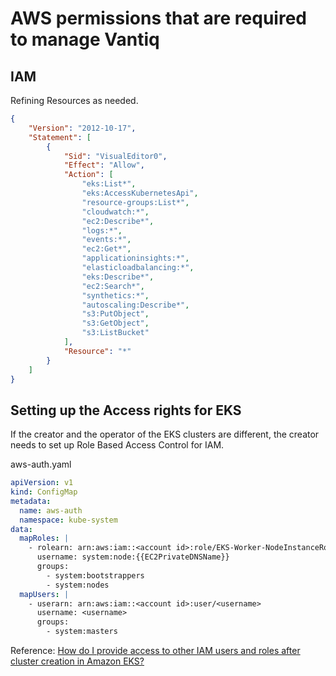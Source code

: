 # AWS permissions that are required to manage Vantiq

## IAM
Refining Resources as needed.  
```json
{
    "Version": "2012-10-17",
    "Statement": [
        {
            "Sid": "VisualEditor0",
            "Effect": "Allow",
            "Action": [
                "eks:List*",
                "eks:AccessKubernetesApi",
                "resource-groups:List*",
                "cloudwatch:*",
                "ec2:Describe*",
                "logs:*",
                "events:*",
                "ec2:Get*",
                "applicationinsights:*",
                "elasticloadbalancing:*",
                "eks:Describe*",
                "ec2:Search*",
                "synthetics:*",
                "autoscaling:Describe*",
                "s3:PutObject",
                "s3:GetObject",
                "s3:ListBucket"
            ],
            "Resource": "*"
        }
    ]
}
```

## Setting up the Access rights for EKS  
If the creator and the operator of the EKS clusters are different, the creator needs to set up Role Based Access Control for IAM.  

aws-auth.yaml

```yaml
apiVersion: v1
kind: ConfigMap
metadata:
  name: aws-auth
  namespace: kube-system
data:
  mapRoles: |
    - rolearn: arn:aws:iam::<account id>:role/EKS-Worker-NodeInstanceRole-<role id>   
      username: system:node:{{EC2PrivateDNSName}}
      groups:
        - system:bootstrappers
        - system:nodes
  mapUsers: |
    - userarn: arn:aws:iam::<account id>:user/<username>
      username: <username>
      groups:
        - system:masters
```
Reference: [How do I provide access to other IAM users and roles after cluster creation in Amazon EKS?](https://aws.amazon.com/premiumsupport/knowledge-center/amazon-eks-cluster-access/)
